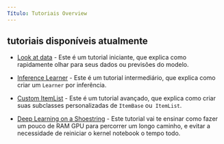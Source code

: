```yaml
---
Título: Tutoriais Overview
---
```


## tutoriais disponíveis atualmente

* [Look at data](/tutorial.data.html) - Este é um tutorial iniciante, que explica como rapidamente olhar para seus dados ou previsões do modelo.

* [Inference Learner](/tutorial.inference.html) - Este é um tutorial intermediário, que explica como criar um `Learner` por inferência.

* [Custom ItemList](/tutorial.itemlist.html) - Este é um tutorial avançado, que explica como criar suas subclasses personalizadas de `ItemBase` ou` ItemList`.

* [Deep Learning on a Shoestring](/tutorial.resources.html) - Este tutorial vai te ensinar como fazer um pouco de RAM GPU para percorrer um longo caminho, e evitar a necessidade de reiniciar o kernel notebook o tempo todo.
